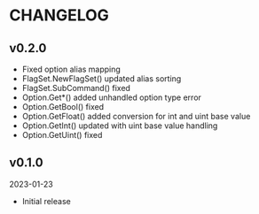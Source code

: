 CHANGELOG
=========

v0.2.0
------

* Fixed option alias mapping
* FlagSet.NewFlagSet() updated alias sorting
* FlagSet.SubCommand() fixed
* Option.Get*() added unhandled option type error
* Option.GetBool() fixed
* Option.GetFloat() added conversion for int and uint base value
* Option.GetInt() updated with uint base value handling
* Option.GetUint() fixed


v0.1.0
------

2023-01-23

* Initial release

